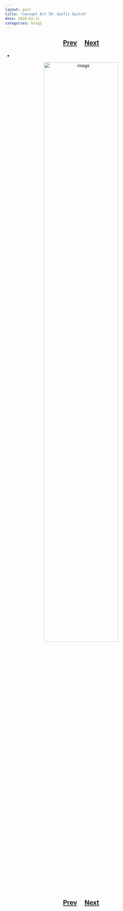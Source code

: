 ```yaml
---
layout: post
title: "Concept Art 78: Outfit Switch"
date: 2020-03-11
categories: blog2
---
```


<h2>
  <p style="text-align:center;">
    <a href="/wingsofthechorus/archive/2020/03/09/conceptart77">Prev</a>
    &nbsp;&nbsp;&nbsp;
    <a href="/wingsofthechorus/archive/2020/03/21/conceptart79">Next</a>
  </p>
</h2>

-

<p style="text-align:center;">
  <img src="/wingsofthechorus/images/conceptart/ca78.png" width="70%" alt="image"/>
</p>

<h2>
  <p style="text-align:center;">
    <a href="/wingsofthechorus/archive/2020/03/09/conceptart77">Prev</a>
    &nbsp;&nbsp;&nbsp;
    <a href="/wingsofthechorus/archive/2020/03/21/conceptart79">Next</a>
  </p>
</h2>

